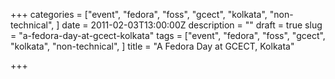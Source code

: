 +++
categories = ["event", "fedora", "foss", "gcect", "kolkata", "non-technical", ]
date = 2011-02-03T13:00:00Z
description = ""
draft = true
slug = "a-fedora-day-at-gcect-kolkata"
tags = ["event", "fedora", "foss", "gcect", "kolkata", "non-technical", ]
title = "A Fedora Day at GCECT, Kolkata"

+++




